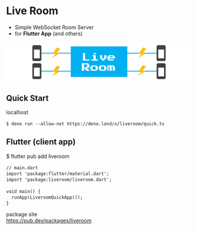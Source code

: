 
# Live Room

- Simple WebSocket Room Server
- for **Flutter App** (and others)

![Header](https://github.com/rbdog/liveroom/blob/main/static/img/liveroom-header.png?raw=true)

## Quick Start

localhost

```shell
$ deno run --allow-net https://deno.land/x/liveroom/quick.ts
```

## Flutter (client app)


$ flutter pub add liveroom

```
// main.dart
import 'package:flutter/material.dart';
import 'package:liveroom/liveroom.dart';

void main() {
  runApp(LiveroomQuickApp());
}
```

package site  
https://pub.dev/packages/liveroom

